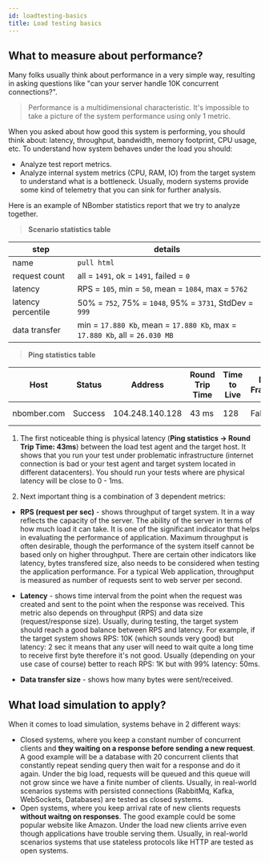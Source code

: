 ```yaml
---
id: loadtesting-basics
title: Load testing basics
---
```


## What to measure about performance?

Many folks usually think about performance in a very simple way, resulting in asking questions like "can your server handle 10K concurrent connections?".

> Performance is a multidimensional characteristic. It's impossible to take a picture of the system performance using only 1 metric.

When you asked about how good this system is performing, you should think about: latency, throughput, bandwidth, memory footprint, CPU usage, etc. To understand how system behaves under the load you should:

- Analyze test report metrics. 
- Analyze internal system metrics (CPU, RAM, IO) from the target system to understand what is a bottleneck. Usually, modern systems provide some kind of telemetry that you can sink for further analysis.

Here is an example of NBomber statistics report that we try to analyze together.

> **Scenario statistics table**

__step__|__details__
---|---
name|`pull html`
request count|all = `1491`, ok = `1491`, failed = `0`
latency|RPS = `105`, min = `50`, mean = `1084`, max = `5762`
latency percentile|50% = `752`, 75% = `1048`, 95% = `3731`, StdDev = `999`
data transfer|min = `17.880 Kb`, mean = `17.880 Kb`, max = `17.880 Kb`, all = `26.030 MB`

> **Ping statistics table**

__Host__|__Status__|__Address__|__Round Trip Time__|__Time to Live__|__Don't Fragment__|__Buffer Size__
---|---|---|---|---|---|---
nbomber.com|Success|104.248.140.128|43 ms|128|False|32 bytes

1. The first noticeable thing is physical latency (**Ping statistics -> Round Trip Time: 43ms**) between the load test agent and the target host. It shows that you run your test under problematic infrastructure (internet connection is bad or your test agent and target system located in different datacenters). You should run your tests where are physical latency will be close to 0 - 1ms. 

2. Next important thing is a combination of 3 dependent metrics:

- **RPS (request per sec)** - shows throughput of target system. It in a way reflects the capacity of the server. The ability of the server in terms of how much load it can take. It is one of the significant indicator that helps in evaluating the performance of application. Maximum throughput is often desirable, though the performance of the system itself cannot be based only on higher throughput. There are certain other indicators like latency, bytes transfered size, also needs to be considered when testing the application performance. For a typical Web application, throughput is measured as number of requests sent to web server per second.

- **Latency** - shows time interval from the point when the request was created and sent to the point when the response was received. This metric also depends on throughput (RPS) and data size (request/response size). Usually, during testing, the target system should reach a good balance between RPS and latency. For example, if the target system shows RPS: 10K (which sounds very good) but latency: 2 sec it means that any user will need to wait quite a long time to receive first byte therefore it's not good. Usually (depending on your use case of course) better to reach RPS: 1K but with 99% latency: 50ms. 

- **Data transfer size** - shows how many bytes were sent/received.

## What load simulation to apply?

When it comes to load simulation, systems behave in 2 different ways:
- Closed systems, where you keep a constant number of concurrent clients and **they waiting on a response before sending a new request**. A good example will be a database with 20 concurrent clients that constantly repeat sending query then wait for a response and do it again. Under the big load, requests will be queued and this queue will not grow since we have a finite number of clients. Usually, in real-world scenarios systems with persisted connections (RabbitMq, Kafka, WebSockets, Databases) are tested as closed systems.
- Open systems, where you keep arrival rate of new clients requests **without waitng on responses**. The good example could be some popular website like Amazon. Under the load new clients arrive even though applications have trouble serving them. Usually, in real-world scenarios systems that use stateless protocols like HTTP are tested as open systems.

<!-- 
## Load simulations

## Test structure
 

## What to measure about performance

People usually think about performance wrong, resulting in asking wrong questions like can your server handle 10K connections or 2000000 users?.

…

What is important to remember: Performance is a multidimensional characteristics. its impossible to make a picture of the system performance using only 1 metric.

When you asked about how good some stream of something is performing, you should think about:

    Throughput, Bandwidth
    Latency
    Response time
    Footprint

The relation between throughput and latency is described by Little’s law. -->
